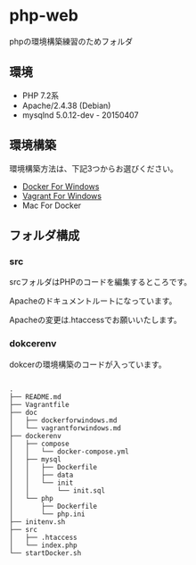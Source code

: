 # php-web

phpの環境構築練習のためフォルダ

## 環境

* PHP 7.2系
* Apache/2.4.38 (Debian)
* mysqlnd 5.0.12-dev - 20150407

## 環境構築

環境構築方法は、下記3つからお選びください。

* [Docker For Windows](https://github.com/mikunup/php-web/blob/master/doc/dockerforwindows.md)
* [Vagrant For Windows](https://github.com/mikunup/php-web/blob/master/doc/vagrantforwindows.md)
* Mac For Docker

## フォルダ構成

### src

srcフォルダはPHPのコードを編集するところです。

Apacheのドキュメントルートになっています。

Apacheの変更は.htaccessでお願いいたします。

### dokcerenv

dokcerの環境構築のコードが入っています。

```linux:tree

.
├── README.md
├── Vagrantfile
├── doc
│   ├── dockerforwindows.md
│   └── vagrantforwindows.md
├── dockerenv
│   ├── compose
│   │   └── docker-compose.yml
│   ├── mysql
│   │   ├── Dockerfile
│   │   ├── data
│   │   └── init
│   │       └── init.sql
│   └── php
│       ├── Dockerfile
│       └── php.ini
├── initenv.sh
├── src
│   ├── .htaccess
│   └── index.php
└── startDocker.sh

```
